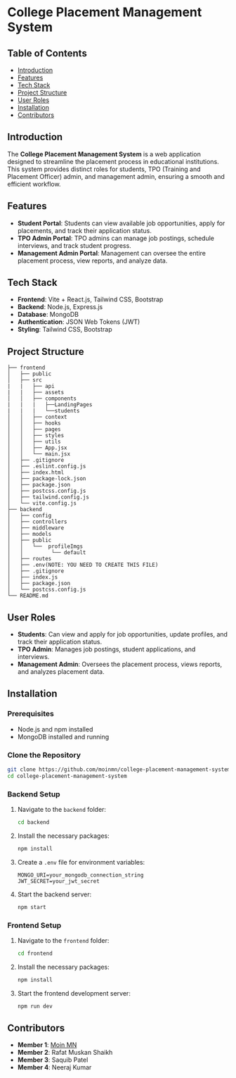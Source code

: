 # College Placement Management System

## Table of Contents
- [Introduction](#introduction)
- [Features](#features)
- [Tech Stack](#tech-stack)
- [Project Structure](#project-structure)
- [User Roles](#user-roles)
- [Installation](#installation)
- [Contributors](#contributors)

## Introduction
The **College Placement Management System** is a web application designed to streamline the placement process in educational institutions. This system provides distinct roles for students, TPO (Training and Placement Officer) admin, and management admin, ensuring a smooth and efficient workflow.

## Features
- **Student Portal**: Students can view available job opportunities, apply for placements, and track their application status.
- **TPO Admin Portal**: TPO admins can manage job postings, schedule interviews, and track student progress.
- **Management Admin Portal**: Management can oversee the entire placement process, view reports, and analyze data.

## Tech Stack
- **Frontend**: Vite + React.js, Tailwind CSS, Bootstrap
- **Backend**: Node.js, Express.js
- **Database**: MongoDB
- **Authentication**: JSON Web Tokens (JWT)
- **Styling**: Tailwind CSS, Bootstrap

## Project Structure
```plaintext
├── frontend
│   ├── public
│   ├── src
|   |   ├── api
|   |   ├── assets
│   │   ├── components
|   |   |   ├──LandingPages
|   |   |   └──students
│   │   ├── context
│   │   ├── hooks
│   │   ├── pages
│   │   ├── styles
│   │   ├── utils
│   │   ├── App.jsx
│   │   └── main.jsx
│   ├── .gitignore
│   ├── .eslint.config.js
│   ├── index.html
│   ├── package-lock.json
│   ├── package.json
│   ├── postcss.config.js
│   ├── tailwind.config.js
│   └── vite.config.js
├── backend
│   ├── config
│   ├── controllers
│   ├── middleware
│   ├── models
│   ├── public
│   │   └──  profileImgs
│   │         └── default
│   ├── routes
│   ├── .env(NOTE: YOU NEED TO CREATE THIS FILE)
│   ├── .gitignore
│   ├── index.js
│   ├── package.json
│   └── postcss.config.js
└── README.md
```

## User Roles
- **Students**: Can view and apply for job opportunities, update profiles, and track their application status.
- **TPO Admin**: Manages job postings, student applications, and interviews.
- **Management Admin**: Oversees the placement process, views reports, and analyzes placement data.

## Installation

### Prerequisites
- Node.js and npm installed
- MongoDB installed and running

### Clone the Repository
```bash
git clone https://github.com/moinmn/college-placement-management-system.git
cd college-placement-management-system
```

### Backend Setup
1. Navigate to the `backend` folder:
   ```bash
   cd backend
   ```
2. Install the necessary packages:
   ```bash
   npm install
   ```
3. Create a `.env` file for environment variables:
   ```env
   MONGO_URI=your_mongodb_connection_string
   JWT_SECRET=your_jwt_secret
   ```
4. Start the backend server:
   ```bash
   npm start
   ```

### Frontend Setup
1. Navigate to the `frontend` folder:
   ```bash
   cd frontend
   ```
2. Install the necessary packages:
   ```bash
   npm install
   ```
3. Start the frontend development server:
   ```bash
   npm run dev
   ```

## Contributors
- **Member 1**: [Moin MN](https://www.linkedin.com/in/moinnaik/)
- **Member 2**: Rafat Muskan Shaikh
- **Member 3**: Saquib Patel
- **Member 4**: Neeraj Kumar
